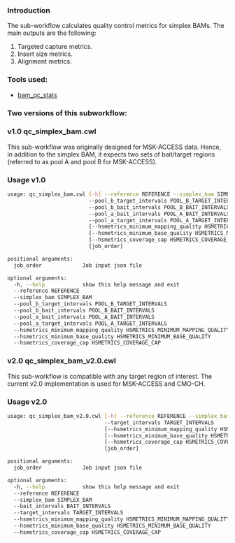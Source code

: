 ### Introduction
The sub-workflow calculates quality control metrics for simplex BAMs. The main outputs are the following:

1. Targeted capture metrics.
2. Insert size metrics.
3. Alignment metrics.


### Tools used:

- [bam_qc_stats](../bam_qc_stats/README.md)

### Two versions of this subworkflow:
### v1.0 qc_simplex_bam.cwl

This sub-workflow was originally designed for MSK-ACCESS data. Hence, in addition to the simplex BAM, it expects two sets of bait/target regions (referred to as pool A and pool B for MSK-ACCESS).

### Usage v1.0

```bash
usage: qc_simplex_bam.cwl [-h] --reference REFERENCE --simplex_bam SIMPLEX_BAM
                          --pool_b_target_intervals POOL_B_TARGET_INTERVALS
                          --pool_b_bait_intervals POOL_B_BAIT_INTERVALS
                          --pool_a_bait_intervals POOL_A_BAIT_INTERVALS
                          --pool_a_target_intervals POOL_A_TARGET_INTERVALS
                          [--hsmetrics_minimum_mapping_quality HSMETRICS_MINIMUM_MAPPING_QUALITY]
                          [--hsmetrics_minimum_base_quality HSMETRICS_MINIMUM_BASE_QUALITY]
                          [--hsmetrics_coverage_cap HSMETRICS_COVERAGE_CAP]
                          [job_order]

positional arguments:
  job_order             Job input json file

optional arguments:
  -h, --help            show this help message and exit
  --reference REFERENCE
  --simplex_bam SIMPLEX_BAM
  --pool_b_target_intervals POOL_B_TARGET_INTERVALS
  --pool_b_bait_intervals POOL_B_BAIT_INTERVALS
  --pool_a_bait_intervals POOL_A_BAIT_INTERVALS
  --pool_a_target_intervals POOL_A_TARGET_INTERVALS
  --hsmetrics_minimum_mapping_quality HSMETRICS_MINIMUM_MAPPING_QUALITY
  --hsmetrics_minimum_base_quality HSMETRICS_MINIMUM_BASE_QUALITY
  --hsmetrics_coverage_cap HSMETRICS_COVERAGE_CAP
```
### v2.0 qc_simplex_bam_v2.0.cwl
This sub-workflow is compatible with any target region of interest. The current v2.0 implementation is used for MSK-ACCESS and CMO-CH.

### Usage v2.0

```bash
usage: qc_simplex_bam_v2.0.cwl [-h] --reference REFERENCE --simplex_bam SIMPLEX_BAM --bait_intervals BAIT_INTERVALS
                               --target_intervals TARGET_INTERVALS
                               [--hsmetrics_minimum_mapping_quality HSMETRICS_MINIMUM_MAPPING_QUALITY]
                               [--hsmetrics_minimum_base_quality HSMETRICS_MINIMUM_BASE_QUALITY]
                               [--hsmetrics_coverage_cap HSMETRICS_COVERAGE_CAP]
                               [job_order]

positional arguments:
  job_order             Job input json file

optional arguments:
  -h, --help            show this help message and exit
  --reference REFERENCE
  --simplex_bam SIMPLEX_BAM
  --bait_intervals BAIT_INTERVALS
  --target_intervals TARGET_INTERVALS
  --hsmetrics_minimum_mapping_quality HSMETRICS_MINIMUM_MAPPING_QUALITY
  --hsmetrics_minimum_base_quality HSMETRICS_MINIMUM_BASE_QUALITY
  --hsmetrics_coverage_cap HSMETRICS_COVERAGE_CAP
  ```